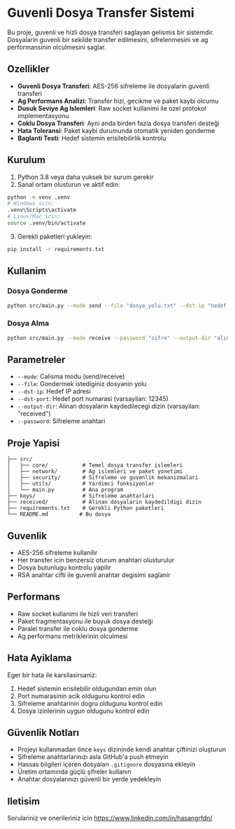 # Guvenli Dosya Transfer Sistemi

Bu proje, guvenli ve hizli dosya transferi saglayan gelismis bir sistemdir. Dosyalarin guvenli bir sekilde transfer edilmesini, sifrelenmesini ve ag performansinin olculmesini saglar.

## Ozellikler

- **Guvenli Dosya Transferi**: AES-256 sifreleme ile dosyalarin guvenli transferi
- **Ag Performans Analizi**: Transfer hizi, gecikme ve paket kaybi olcumu
- **Dusuk Seviye Ag Islemleri**: Raw socket kullanimi ile ozel protokol implementasyonu
- **Coklu Dosya Transferi**: Ayni anda birden fazla dosya transferi desteği
- **Hata Toleransi**: Paket kaybi durumunda otomatik yeniden gonderme
- **Baglanti Testi**: Hedef sistemin erisilebilirlik kontrolu

## Kurulum

1. Python 3.8 veya daha yuksek bir surum gerekir
2. Sanal ortam olusturun ve aktif edin:
```bash
python -m venv .venv
# Windows icin:
.venv\Scripts\activate
# Linux/Mac icin:
source .venv/bin/activate
```

3. Gerekli paketleri yukleyin:
```bash
pip install -r requirements.txt
```

## Kullanim

### Dosya Gonderme

```bash
python src/main.py --mode send --file "dosya_yolu.txt" --dst-ip "hedef_ip" --password "sifre"
```

### Dosya Alma

```bash
python src/main.py --mode receive --password "sifre" --output-dir "alınan_dosyalar"
```

## Parametreler

- `--mode`: Calisma modu (send/receive)
- `--file`: Gondermek istediginiz dosyanin yolu
- `--dst-ip`: Hedef IP adresi
- `--dst-port`: Hedef port numarasi (varsayilan: 12345)
- `--output-dir`: Alinan dosyalarin kaydedilecegi dizin (varsayilan: "received")
- `--password`: Sifreleme anahtari

## Proje Yapisi

```
├── src/
│   ├── core/           # Temel dosya transfer islemleri
│   ├── network/        # Ag islemleri ve paket yonetimi
│   ├── security/       # Sifreleme ve guvenlik mekanizmalari
│   ├── utils/          # Yardimci fonksiyonlar
│   └── main.py         # Ana program
├── keys/               # Sifreleme anahtarlari
├── received/           # Alinan dosyalarin kaydedildigi dizin
├── requirements.txt    # Gerekli Python paketleri
└── README.md          # Bu dosya
```

## Guvenlik

- AES-256 sifreleme kullanilir
- Her transfer icin benzersiz oturum anahtari olusturulur
- Dosya butunlugu kontrolu yapilir
- RSA anahtar cifti ile guvenli anahtar degisimi saglanir

## Performans

- Raw socket kullanimi ile hizli veri transferi
- Paket fragmentasyonu ile buyuk dosya desteği
- Paralel transfer ile coklu dosya gonderme
- Ag performans metriklerinin olculmesi

## Hata Ayiklama

Eger bir hata ile karsilasirsaniz:

1. Hedef sistemin erisilebilir oldugundan emin olun
2. Port numarasinin acik oldugunu kontrol edin
3. Sifreleme anahtarinin dogru oldugunu kontrol edin
4. Dosya izinlerinin uygun oldugunu kontrol edin

## Güvenlik Notları

- Projeyi kullanmadan önce `keys` dizininde kendi anahtar çiftinizi oluşturun
- Şifreleme anahtarlarınızı asla GitHub'a push etmeyin
- Hassas bilgileri içeren dosyaları `.gitignore` dosyasına ekleyin
- Üretim ortamında güçlü şifreler kullanın
- Anahtar dosyalarınızı güvenli bir yerde yedekleyin

## Iletisim

Sorulariniz ve onerileriniz icin https://www.linkedin.com/in/hasangrfdn/ 
